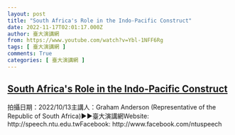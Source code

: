 ```yaml
---
layout: post
title: "South Africa's Role in the Indo-Pacific Construct"
date: 2022-11-17T02:01:17.000Z
author: 臺大演講網
from: https://www.youtube.com/watch?v=Ybl-1NFF6Rg
tags: [ 臺大演講網 ]
comments: True
categories: [ 臺大演講網 ]
---
```

<!--1668650477000-->
[South Africa's Role in the Indo-Pacific Construct](https://www.youtube.com/watch?v=Ybl-1NFF6Rg)
------

<div>
拍攝日期：2022/10/13主講人：Graham Anderson (Representative of the Republic of South Africa)►►臺大演講網Website: http://speech.ntu.edu.twFacebook: http://www.facebook.com/ntuspeech
</div>
